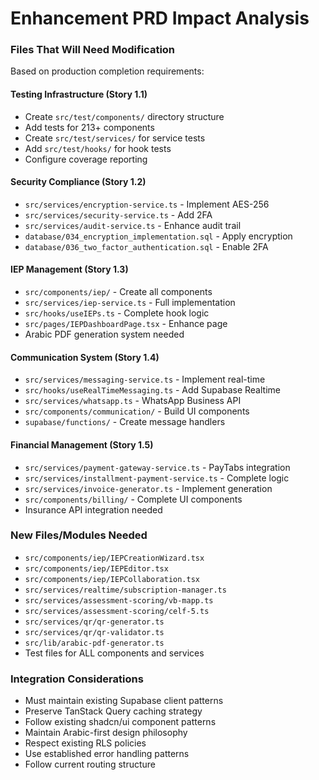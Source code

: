 # Enhancement PRD Impact Analysis

### Files That Will Need Modification

Based on production completion requirements:

#### Testing Infrastructure (Story 1.1)
- Create `src/test/components/` directory structure
- Add tests for 213+ components
- Create `src/test/services/` for service tests
- Add `src/test/hooks/` for hook tests
- Configure coverage reporting

#### Security Compliance (Story 1.2)
- `src/services/encryption-service.ts` - Implement AES-256
- `src/services/security-service.ts` - Add 2FA
- `src/services/audit-service.ts` - Enhance audit trail
- `database/034_encryption_implementation.sql` - Apply encryption
- `database/036_two_factor_authentication.sql` - Enable 2FA

#### IEP Management (Story 1.3)
- `src/components/iep/` - Create all components
- `src/services/iep-service.ts` - Full implementation
- `src/hooks/useIEPs.ts` - Complete hook logic
- `src/pages/IEPDashboardPage.tsx` - Enhance page
- Arabic PDF generation system needed

#### Communication System (Story 1.4)
- `src/services/messaging-service.ts` - Implement real-time
- `src/hooks/useRealTimeMessaging.ts` - Add Supabase Realtime
- `src/services/whatsapp.ts` - WhatsApp Business API
- `src/components/communication/` - Build UI components
- `supabase/functions/` - Create message handlers

#### Financial Management (Story 1.5)
- `src/services/payment-gateway-service.ts` - PayTabs integration
- `src/services/installment-payment-service.ts` - Complete logic
- `src/services/invoice-generator.ts` - Implement generation
- `src/components/billing/` - Complete UI components
- Insurance API integration needed

### New Files/Modules Needed

- `src/components/iep/IEPCreationWizard.tsx`
- `src/components/iep/IEPEditor.tsx`
- `src/components/iep/IEPCollaboration.tsx`
- `src/services/realtime/subscription-manager.ts`
- `src/services/assessment-scoring/vb-mapp.ts`
- `src/services/assessment-scoring/celf-5.ts`
- `src/services/qr/qr-generator.ts`
- `src/services/qr/qr-validator.ts`
- `src/lib/arabic-pdf-generator.ts`
- Test files for ALL components and services

### Integration Considerations

- Must maintain existing Supabase client patterns
- Preserve TanStack Query caching strategy
- Follow existing shadcn/ui component patterns
- Maintain Arabic-first design philosophy
- Respect existing RLS policies
- Use established error handling patterns
- Follow current routing structure

